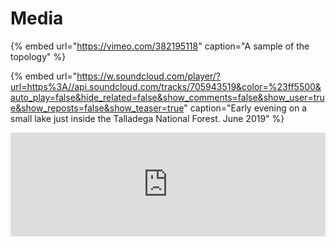 # Media

{% embed url="https://vimeo.com/382195118" caption="A sample of the topology" %}

{% embed url="https://w.soundcloud.com/player/?url=https%3A//api.soundcloud.com/tracks/705943519&color=%23ff5500&auto_play=false&hide_related=false&show_comments=false&show_user=true&show_reposts=false&show_teaser=true" caption="Early evening on a small lake just inside the Talladega National Forest. June 2019" %}

<iframe width="100%" height="166" scrolling="no" frameborder="no" allow="autoplay" src="https://w.soundcloud.com/player/?url=https%3A//api.soundcloud.com/tracks/705943519&color=%23ff5500&auto_play=false&hide_related=false&show_comments=false&show_user=true&show_reposts=false&show_teaser=true"></iframe>




